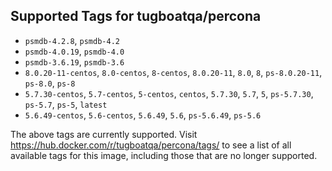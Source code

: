 ## Supported Tags for tugboatqa/percona

* `psmdb-4.2.8`, `psmdb-4.2`
* `psmdb-4.0.19`, `psmdb-4.0`
* `psmdb-3.6.19`, `psmdb-3.6`
* `8.0.20-11-centos`, `8.0-centos`, `8-centos`, `8.0.20-11`, `8.0`, `8`, `ps-8.0.20-11`, `ps-8.0`, `ps-8`
* `5.7.30-centos`, `5.7-centos`, `5-centos`, `centos`, `5.7.30`, `5.7`, `5`, `ps-5.7.30`, `ps-5.7`, `ps-5`, `latest`
* `5.6.49-centos`, `5.6-centos`, `5.6.49`, `5.6`, `ps-5.6.49`, `ps-5.6`

The above tags are currently supported. Visit https://hub.docker.com/r/tugboatqa/percona/tags/ to see a list of all available tags for this image, including those that are no longer supported.
